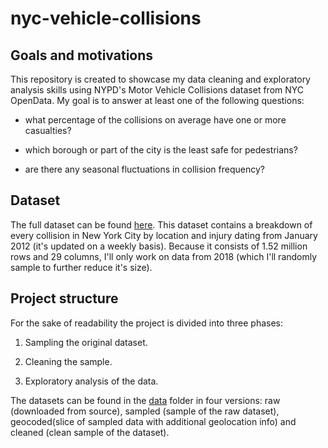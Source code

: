 # nyc-vehicle-collisions



## Goals and motivations

This repository is created to showcase my data cleaning and exploratory analysis skills using NYPD's Motor Vehicle Collisions dataset from NYC OpenData. My goal is to answer at least one of the following questions:

- what percentage of the collisions on average have one or more casualties?

- which borough or part of the city is the least safe for pedestrians?

- are there any seasonal fluctuations in collision frequency?



## Dataset

The full dataset can be found [here](https://data.cityofnewyork.us/Public-Safety/NYPD-Motor-Vehicle-Collisions/h9gi-nx95). This dataset contains a breakdown of every collision in New York City by location and injury dating from January 2012 (it's updated on a weekly basis). Because it consists of 1.52 million rows and 29 columns, I'll only work on data from 2018 (which I'll randomly sample to further reduce it's size).



## Project structure

For the sake of readability the project is divided into three phases: 

1. Sampling the original dataset. 

2. Cleaning the sample. 

3. Exploratory analysis of the data.

The datasets can be found in the [data]() folder in four versions: raw (downloaded from source), sampled (sample of the raw dataset), geocoded(slice of sampled data with additional geolocation info) and cleaned (clean sample of the dataset).
